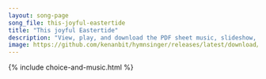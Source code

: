 ```yaml
---
layout: song-page
song_file: this-joyful-eastertide
title: "This joyful Eastertide"
description: "View, play, and download the PDF sheet music, slideshow, and audio. Lyrics: This joyful Eastertide, away with sin and sorrow! My love, the crucified, hath sprung to life this morrow.    Had Christ, who once was slain, ne'er bu... english christian easter 4part"
image: https://github.com/kenanbit/hymnsinger/releases/latest/download/this-joyful-eastertide-trad.png
---
```


{% include choice-and-music.html %}